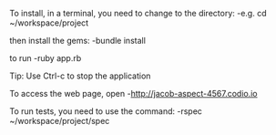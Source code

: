 To install, in a terminal, you need to change to the directory:
-e.g. cd ~/workspace/project

then install the gems:
-bundle install

to run
-ruby app.rb

Tip: Use Ctrl-c to stop the application

To access the web page, open
-http://jacob-aspect-4567.codio.io


To run tests, you need to use the command:
-rspec ~/workspace/project/spec
